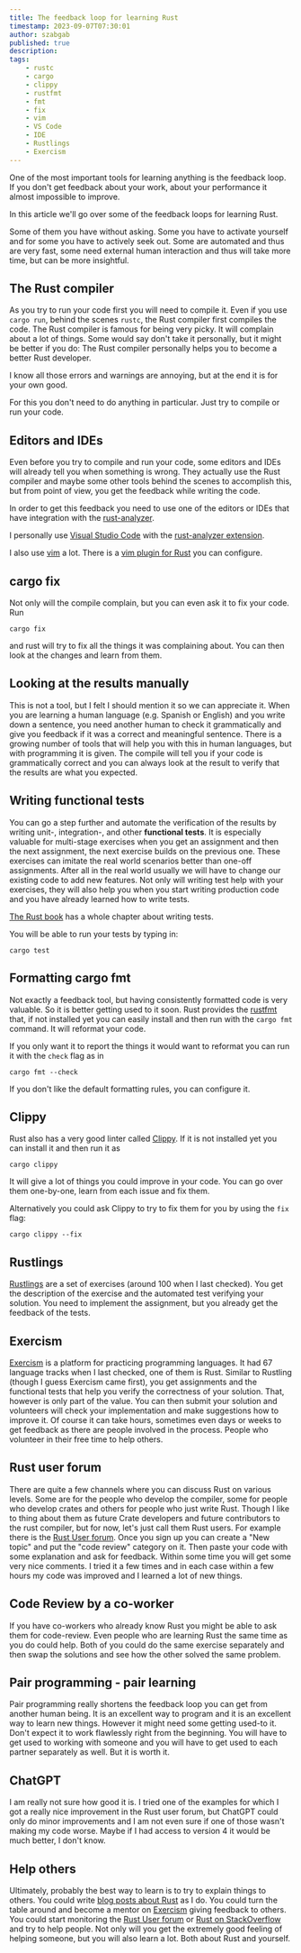 ```yaml
---
title: The feedback loop for learning Rust
timestamp: 2023-09-07T07:30:01
author: szabgab
published: true
description:
tags:
    - rustc
    - cargo
    - clippy
    - rustfmt
    - fmt
    - fix
    - vim
    - VS Code
    - IDE
    - Rustlings
    - Exercism
---
```


One of the most important tools for learning anything is the feedback loop. If you don't get feedback about your work, about your performance it almost impossible to improve.

In this article we'll go over some of the feedback loops for learning Rust.

Some of them you have without asking. Some you have to activate yourself and for some you have to actively seek out.
Some are automated and thus are very fast, some need external human interaction and thus will take more time, but can be more insightful.


## The Rust compiler

As you try to run your code first you will need to compile it. Even if you use `cargo run`, behind the scenes `rustc`, the Rust compiler first compiles the code.
The Rust compiler is famous for being very picky. It will complain about a lot of things. Some would say don't take it personally, but it might be better if you do:
The Rust compiler personally helps you to become a better Rust developer.

I know all those errors and warnings are annoying, but at the end it is for your own good.

For this you don't need to do anything in particular. Just try to compile or run your code.

## Editors and IDEs

Even before you try to compile and run your code, some editors and IDEs will already tell you when something is wrong. They actually use the Rust compiler and maybe some other tools behind the scenes to accomplish this, but from point of view, you get the feedback while writing the code.

In order to get this feedback you need to use one of the editors or IDEs that have integration with the [rust-analyzer](https://rust-analyzer.github.io/).

I personally use [Visual Studio Code](https://code.visualstudio.com/docs/languages/rust) with the [rust-analyzer extension](https://marketplace.visualstudio.com/items?itemName=rust-lang.rust-analyzer).

I also use [vim](https://www.vim.org/) a lot. There is a [vim plugin for Rust](https://github.com/rust-lang/rust.vim) you can configure.

## cargo fix

Not only will the compile complain, but you can even ask it to fix your code. Run

```
cargo fix
```

and rust will try to fix all the things it was complaining about. You can then look at the changes and learn from them.


## Looking at the results manually

This is not a tool, but I felt I should mention it so we can appreciate it. When you are learning a human language (e.g. Spanish or English) and you write down a sentence, you need another human to check it grammatically and give you feedback if it was a correct and meaningful sentence. There is a growing number of tools that will help you with this in human languages, but with programming it is given. The compile will tell you if your code is grammatically correct and you can always look at the result to verify that the results are what you expected.

## Writing functional tests

You can go a step further and automate the verification of the results by writing unit-, integration-, and other **functional tests**. It is especially valuable for multi-stage exercises when you get an assignment and then the next assignment, the next exercise builds on the previous one. These exercises can imitate the real world scenarios better than one-off assignments. After all in the real world usually we will have to change our existing code to add new features. Not only will writing test help with your exercises, they will also help you when you start writing production code and you have already learned how to write tests.

[The Rust book](https://doc.rust-lang.org/book/) has a whole chapter about writing tests.

You will be able to run your tests by typing in:

```
cargo test
```

## Formatting cargo fmt

Not exactly a feedback tool, but having consistently formatted code is very valuable. So it is better getting used to it soon. Rust provides the [rustfmt](https://github.com/rust-lang/rustfmt) that, if not installed yet you can easily install and then run with the `cargo fmt` command. It will reformat your code.

If you only want it to report the things it would want to reformat you can run it with the `check` flag as in

```
cargo fmt --check
```

If you don't like the default formatting rules, you can configure it.


## Clippy

Rust also has a very good linter called [Clippy](https://github.com/rust-lang/rust-clippy). If it is not installed yet you can install it and then run it as

```
cargo clippy
```

It will give a lot of things you could improve in your code. You can go over them one-by-one, learn from each issue and fix them.

Alternatively you could ask Clippy to try to fix them for you by using the `fix` flag:

```
cargo clippy --fix
```

## Rustlings

[Rustlings](https://github.com/rust-lang/rustlings) are a set of exercises (around 100 when I last checked). You get the description of the exercise and the automated test verifying your solution. You need to implement the assignment, but you already get the feedback of the tests.

## Exercism

[Exercism](https://exercism.org/) is a platform for practicing programming languages. It had 67 language tracks when I last checked, one of them is Rust. Similar to Rustling (though I guess Exercism came first), you get assignments and the functional tests that help you verify the correctness of your solution. That, however is only part of the value. You can then submit your solution and volunteers will check your implementation and make suggestions how to improve it. Of course it can take hours, sometimes even days or weeks to get feedback as there are people involved in the process. People who volunteer in their free time to help others.

## Rust user forum

There are quite a few channels where you can discuss Rust on various levels. Some are for the people who develop the compiler, some for people who develop crates and others for people who just write Rust. Though I like to thing about them as future Crate developers and future contributors to the rust compiler, but for now, let's just call them Rust users. For example there is the [Rust User forum](https://users.rust-lang.org/). Once you sign up you can create a "New topic" and put the "code review" category on it. Then paste your code with some explanation and ask for feedback. Within some time you will get some very nice comments. I tried it a few times and in each case within a few hours my code was improved and I learned a lot of new things.

## Code Review by a co-worker

If you have co-workers who already know Rust you might be able to ask them for code-review. Even people who are learning Rust the same time as you do could help. Both of you could do the same exercise separately and then swap the solutions and see how the other solved the same problem.

## Pair programming - pair learning

Pair programming really shortens the feedback loop you can get from another human being. It is an excellent way to program and it is an excellent way to learn new things. However it might need some getting used-to it. Don't expect it to work flawlessly right from the beginning. You will have to get used to working with someone and you will have to get used to each partner separately as well. But it is worth it.


## ChatGPT

I am really not sure how good it is. I tried one of the examples for which I got a really nice improvement in the Rust user forum, but ChatGPT could only do minor improvements and I am not even sure if one of those wasn't making my code worse. Maybe if I had access to version 4 it would be much better, I don't know.


## Help others

Ultimately, probably the best way to learn is to try to explain things to others. You could write [blog posts about Rust](/) as I do. You could turn the table around and become a mentor on [Exercism](https://exercism.org/) giving feedback to others. You could start monitoring the [Rust User forum](https://users.rust-lang.org/) or [Rust on StackOverflow](https://stackoverflow.com/tags/rust) and try to help people. Not only will you get the extremely good feeling of helping someone, but you will also learn a lot. Both about Rust and yourself.

